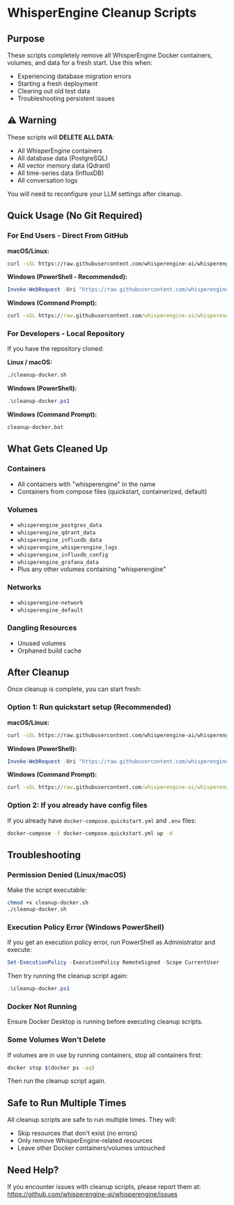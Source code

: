 # WhisperEngine Cleanup Scripts

## Purpose
These scripts completely remove all WhisperEngine Docker containers, volumes, and data for a fresh start. Use this when:
- Experiencing database migration errors
- Starting a fresh deployment
- Clearing out old test data
- Troubleshooting persistent issues

## ⚠️ Warning
These scripts will **DELETE ALL DATA**:
- All WhisperEngine containers
- All database data (PostgreSQL)
- All vector memory data (Qdrant)
- All time-series data (InfluxDB)
- All conversation logs

You will need to reconfigure your LLM settings after cleanup.

## Quick Usage (No Git Required)

### For End Users - Direct From GitHub

**macOS/Linux:**
```bash
curl -sSL https://raw.githubusercontent.com/whisperengine-ai/whisperengine/main/cleanup-docker.sh | bash
```

**Windows (PowerShell - Recommended):**
```powershell
Invoke-WebRequest -Uri "https://raw.githubusercontent.com/whisperengine-ai/whisperengine/main/cleanup-docker.ps1" -OutFile "cleanup.ps1"; .\cleanup.ps1
```

**Windows (Command Prompt):**
```cmd
curl -sSL https://raw.githubusercontent.com/whisperengine-ai/whisperengine/main/cleanup-docker.bat -o cleanup.bat && cleanup.bat
```

### For Developers - Local Repository

If you have the repository cloned:

**Linux / macOS:**
```bash
./cleanup-docker.sh
```

**Windows (PowerShell):**
```powershell
.\cleanup-docker.ps1
```

**Windows (Command Prompt):**
```cmd
cleanup-docker.bat
```

## What Gets Cleaned Up

### Containers
- All containers with "whisperengine" in the name
- Containers from compose files (quickstart, containerized, default)

### Volumes
- `whisperengine_postgres_data`
- `whisperengine_qdrant_data`
- `whisperengine_influxdb_data`
- `whisperengine_whisperengine_logs`
- `whisperengine_influxdb_config`
- `whisperengine_grafana_data`
- Plus any other volumes containing "whisperengine"

### Networks
- `whisperengine-network`
- `whisperengine_default`

### Dangling Resources
- Unused volumes
- Orphaned build cache

## After Cleanup

Once cleanup is complete, you can start fresh:

### Option 1: Run quickstart setup (Recommended)

**macOS/Linux:**
```bash
curl -sSL https://raw.githubusercontent.com/whisperengine-ai/whisperengine/main/setup-containerized.sh | bash
```

**Windows (PowerShell):**
```powershell
Invoke-WebRequest -Uri "https://raw.githubusercontent.com/whisperengine-ai/whisperengine/main/setup-containerized.bat" -OutFile "setup.bat"; .\setup.bat
```

**Windows (Command Prompt):**
```cmd
curl -sSL https://raw.githubusercontent.com/whisperengine-ai/whisperengine/main/setup-containerized.bat -o setup.bat && setup.bat
```

### Option 2: If you already have config files

If you already have `docker-compose.quickstart.yml` and `.env` files:
```bash
docker-compose -f docker-compose.quickstart.yml up -d
```

## Troubleshooting

### Permission Denied (Linux/macOS)
Make the script executable:
```bash
chmod +x cleanup-docker.sh
./cleanup-docker.sh
```

### Execution Policy Error (Windows PowerShell)
If you get an execution policy error, run PowerShell as Administrator and execute:
```powershell
Set-ExecutionPolicy -ExecutionPolicy RemoteSigned -Scope CurrentUser
```

Then try running the cleanup script again:
```powershell
.\cleanup-docker.ps1
```

### Docker Not Running
Ensure Docker Desktop is running before executing cleanup scripts.

### Some Volumes Won't Delete
If volumes are in use by running containers, stop all containers first:
```bash
docker stop $(docker ps -aq)
```

Then run the cleanup script again.

## Safe to Run Multiple Times
All cleanup scripts are safe to run multiple times. They will:
- Skip resources that don't exist (no errors)
- Only remove WhisperEngine-related resources
- Leave other Docker containers/volumes untouched

## Need Help?
If you encounter issues with cleanup scripts, please report them at:
https://github.com/whisperengine-ai/whisperengine/issues
